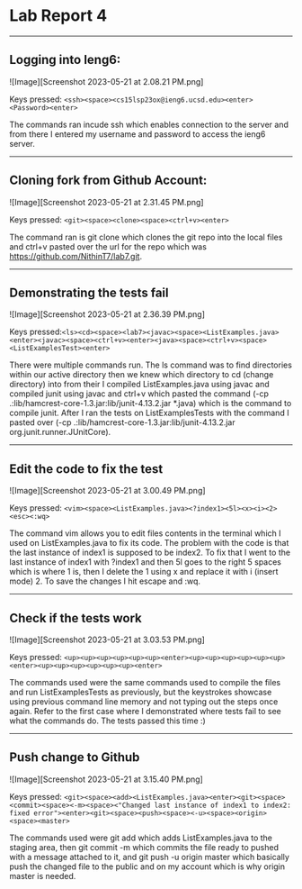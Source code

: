 # Lab Report 4
---
## Logging into Ieng6:
![Image][Screenshot 2023-05-21 at 2.08.21 PM.png]

Keys pressed: ```<ssh><space><cs15lsp23ox@ieng6.ucsd.edu><enter><Password><enter>```

The commands ran incude ssh which enables connection to the server and from there I entered my username and password to access the ieng6 server.

---
## Cloning fork from Github Account:
![Image][Screenshot 2023-05-21 at 2.31.45 PM.png]

Keys pressed: ```<git><space><clone><space><ctrl+v><enter>```

The command ran is git clone which clones the git repo into the local files and ctrl+v pasted over the url for the repo which was https://github.com/NithinT7/lab7.git. 

---
## Demonstrating the tests fail
![Image][Screenshot 2023-05-21 at 2.36.39 PM.png]

Keys pressed:```<ls><cd><space><lab7><javac><space><ListExamples.java><enter><javac><space><ctrl+v><enter><java><space><ctrl+v><space><ListExamplesTest><enter>```

There were multiple commands run. The ls command was to find directories within our active directory then we knew which directory to cd (change directory) into from their I compiled ListExamples.java using javac and compiled junit using javac and ctrl+v which pasted the command (-cp .:lib/hamcrest-core-1.3.jar:lib/junit-4.13.2.jar *.java) which is the command to compile junit. After I ran the tests on ListExamplesTests with the command I pasted over (-cp .:lib/hamcrest-core-1.3.jar:lib/junit-4.13.2.jar org.junit.runner.JUnitCore).

---
## Edit the code to fix the test
![Image][Screenshot 2023-05-21 at 3.00.49 PM.png]

Keys pressed: ```<vim><space><ListExamples.java><?index1><5l><x><i><2><esc><:wq>```

The command vim allows you to edit files contents in the terminal which I used on ListExamples.java to fix its code. The problem with the code is that the last instance of index1 is supposed to be index2. To fix that I went to the last instance of index1 with ?index1 and then 5l goes to the right 5 spaces which is where 1 is, then I delete the 1 using x and replace it with i (insert mode) 2. To save the changes I hit escape and :wq.

---
## Check if the tests work
![Image][Screenshot 2023-05-21 at 3.03.53 PM.png]

Keys pressed: ```<up><up><up><up><up><up><enter><up><up><up><up><up><up><enter><up><up><up><up><up><up><enter>```

The commands used were the same commands used to compile the files and run ListExamplesTests as previously, but the keystrokes showcase using previous command line memory and not typing out the steps once again. Refer to the first case where I demonstrated where tests fail to see what the commands do. The tests passed this time :)

---

## Push change to Github
![Image][Screenshot 2023-05-21 at 3.15.40 PM.png]

Keys pressed: ```<git><space><add><ListExamples.java><enter><git><space><commit><space><-m><space><"Changed last instance of index1 to index2: fixed error"><enter><git><space><push><space><-u><space><origin><space><master>```

The commands used were git add which adds ListExamples.java to the staging area, then git commit -m which commits the file ready to pushed with a message attached to it, and git push -u origin master which basically push the changed file to the public and on my account which is why origin master is needed.

